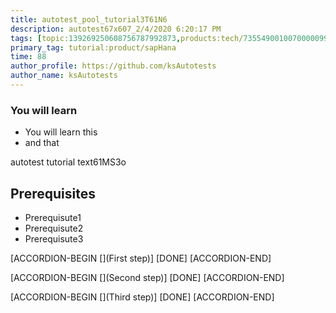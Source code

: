 ```yaml
---
title: autotest_pool_tutorial3T61N6
description: autotest67x607_2/4/2020 6:20:17 PM
tags: [topic:139269250608756787992873,products:tech/73554900100700000996,tutorial:experience/advanced]
primary_tag: tutorial:product/sapHana
time: 88
author_profile: https://github.com/ksAutotests
author_name: ksAutotests
---
```

### You will learn
- You will learn this
- and that

autotest tutorial text61MS3o

## Prerequisites
- Prerequisute1
- Prerequisute2
- Prerequisute3

[ACCORDION-BEGIN [](First step)]
[DONE]
[ACCORDION-END]

[ACCORDION-BEGIN [](Second step)]
[DONE]
[ACCORDION-END]

[ACCORDION-BEGIN [](Third step)]
[DONE]
[ACCORDION-END]

